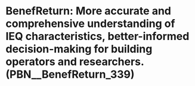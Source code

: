# BenefReturn: __More accurate and comprehensive understanding of IEQ characteristics, better-informed decision-making for building operators and researchers.__ (PBN__BenefReturn_339)

